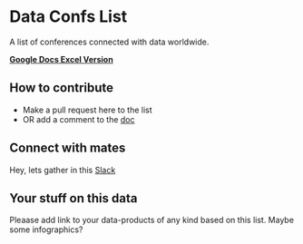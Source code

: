 # Data Confs List
A list of conferences connected with data worldwide. 

[**Google Docs Excel Version**](https://docs.google.com/spreadsheets/d/11IjAII5_nvsUPc_pJKhRgfBcFY0PyswiTqyr4hE_JSg/edit#gid=0)

## How to contribute

* Make a pull request here to the list
* OR add a comment to the [doc](https://docs.google.com/spreadsheets/d/11IjAII5_nvsUPc_pJKhRgfBcFY0PyswiTqyr4hE_JSg/edit#gid=0)

## Connect with mates

Hey, lets gather in this [Slack](http://corpglory.com/join)

## Your stuff on this data

Pleaase add link to your data-products of any kind based on this list. Maybe some infographics? 
